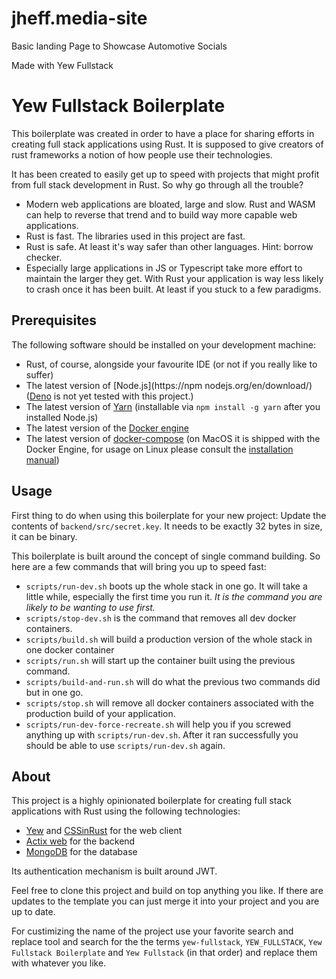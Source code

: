 # jheff.media-site
Basic landing Page to Showcase Automotive Socials

Made with Yew Fullstack

# Yew Fullstack Boilerplate

This boilerplate was created in order to have a place for sharing efforts in creating full stack applications using Rust. It is supposed to give creators of rust frameworks a notion of how people use their technologies.

It has been created to easily get up to speed with projects that might profit from full stack development in Rust. So why go through all the trouble?

- Modern web applications are bloated, large and slow. Rust and WASM can help to reverse that trend and to build way more capable web applications.
- Rust is fast. The libraries used in this project are fast.
- Rust is safe. At least it's way safer than other languages. Hint: borrow checker.
- Especially large applications in JS or Typescript take more effort to maintain the larger they get. With Rust your application is way less likely to crash once it has been built. At least if you stuck to a few paradigms.

## Prerequisites

The following software should be installed on your development machine:

- Rust, of course, alongside your favourite IDE (or not if you really like to suffer)
- The latest version of [Node.js](https://npm nodejs.org/en/download/) ([Deno](https://deno.land/) is not yet tested with this project.)
- The latest version of [Yarn](https://yarnpkg.com/) (installable via `npm install -g yarn` after you installed Node.js)
- The latest version of the [Docker engine](https://www.docker.com/)
- The latest version of [docker-compose](https://docs.docker.com/compose/) (on MacOS it is shipped with the Docker Engine, for usage on Linux please consult the [installation manual](https://docs.docker.com/compose/install/))

## Usage

First thing to do when using this boilerplate for your new project: Update the contents of `backend/src/secret.key`. It needs to be exactly 32 bytes in size, it can be binary.

This boilerplate is built around the concept of single command building. So here are a few commands that will bring you up to speed fast:

- `scripts/run-dev.sh` boots up the whole stack in one go. It will take a little while, especially the first time you run it. _It is the command you are likely to be wanting to use first._
- `scripts/stop-dev.sh` is the command that removes all dev docker containers.
- `scripts/build.sh` will build a production version of the whole stack in one docker container
- `scripts/run.sh` will start up the container built using the previous command.
- `scripts/build-and-run.sh` will do what the previous two commands did but in one go.
- `scripts/stop.sh` will remove all docker containers associated with the production build of your application.
- `scripts/run-dev-force-recreate.sh` will help you if you screwed anything up with `scripts/run-dev.sh`. After it ran successfully you should be able to use `scripts/run-dev.sh` again.

## About

This project is a highly opinionated boilerplate for creating full stack applications with Rust using the following technologies:

- [Yew](https://yew.rs/docs/) and [CSSinRust](https://crates.io/crates/css-in-rust) for the web client
- [Actix web](https://crates.io/crates/actix-web) for the backend
- [MongoDB](https://www.mongodb.com/) for the database

Its authentication mechanism is built around JWT.

Feel free to clone this project and build on top anything you like. If there are updates to the template you can just merge it into your project and you are up to date.

For custimizing the name of the project use your favorite search and replace tool and search for the the terms `yew-fullstack`, `YEW_FULLSTACK`, `Yew Fullstack Boilerplate` and `Yew Fullstack` (in that order) and replace them with whatever you like.


